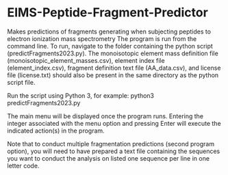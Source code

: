 # EIMS-Peptide-Fragment-Predictor
Makes predictions of fragments generating when subjecting peptides to electron ionization mass spectrometry
The program is run from the command line. To run, navigate to the folder containing the python script (predictFragments2023.py). The monoisotopic element mass definition file (monoisotopic_element_masses.csv), element index file (element_index.csv), fragment definition text file (AA_data.csv), and license file (license.txt) should also be present in the same directory as the python script file.

Run the script using Python 3, for example:
  python3 predictFragments2023.py
  
The main menu will be displayed once the program runs. Entering the integer associated with the menu option and pressing Enter will execute the indicated action(s) in the program.

Note that to conduct multiple fragmentation predictions (second program option), you will need to have prepared a text file containing the sequences you want to conduct the analysis on listed one sequence per line in one letter code.
